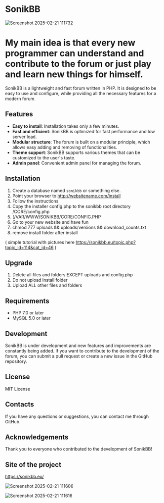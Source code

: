 # SonikBB

![Screenshot 2025-02-21 111732](https://github.com/user-attachments/assets/e7be1900-3b5f-4841-a0c8-ed09cbd6d65c)

# My main idea is that every new programmer can understand and contribute to the forum or just play and learn new things for himself.

SonikBB is a lightweight and fast forum written in PHP. It is designed to be easy to use and configure, while providing all the necessary features for a modern forum.

## Features

*   **Easy to install**: Installation takes only a few minutes.
*   **Fast and efficient**: SonikBB is optimized for fast performance and low server load.
*   **Modular structure**: The forum is built on a modular principle, which allows easy adding and removing of functionalities.
*   **Theme support**: SonikBB supports various themes that can be customized to the user's taste.
*   **Admin panel**: Convenient admin panel for managing the forum.

## Installation

1.  Create a database named `sonikbb` or something else.
2.  Point your browser to http://websitename.com/install
3.  Follow the instructions
4.  Copy the installer config.php to the sonikbb root directory /CORE/config.php
5.  (/VAR/WWW/SONIKBB/CORE/CONFIG.PHP
6.  Go to your new website and have fun
7.  chmod 777 uploads && uploads/versions && download_counts.txt
8.  remove install folder after install

( simple tutorial with pictures here https://sonikbb.eu/topic.php?topic_id=114&cat_id=46 )

## Upgrade

1. Delete all files and folders EXCEPT uploads and config.php
2. Do not upload Install folder
3. Upload ALL other files and folders

## Requirements

*   PHP 7.0 or later
*   MySQL 5.0 or later

## Development

SonikBB is under development and new features and improvements are constantly being added. If you want to contribute to the development of the forum, you can submit a pull request or create a new issue in the GitHub repository.

## License
MIT License

## Contacts

If you have any questions or suggestions, you can contact me through GitHub.

## Acknowledgements

Thank you to everyone who contributed to the development of SonikBB!

## Site of the project

https://sonikbb.eu/

![Screenshot 2025-02-21 111606](https://github.com/user-attachments/assets/df366d8d-a32c-4bcb-a6ad-95a0d4f34568)

![Screenshot 2025-02-21 111616](https://github.com/user-attachments/assets/de2724a1-00b2-4592-afd2-70d2916f02f0)
